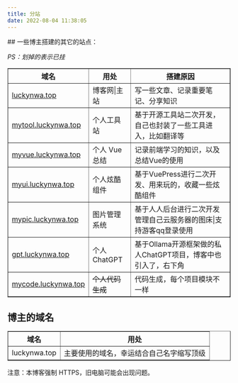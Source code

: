 ```yaml
---
title: 分站
date: 2022-08-04 11:38:05
---
```


<div id="gitcalendar" style="display:none">
</div>
## 一些博主搭建的其它的站点：

_PS：划掉的表示已挂_

<table border="1">
<tr>
<th>域名</th>
<th>用处</th>
<th>搭建原因</th>
</tr>
<tr>
<td><a href="https://luckynwa.top">luckynwa.top</a></td>
<td>博客网|主站</td>
<td>写一些文章、记录重要笔记、分享知识</td>
</tr>
<tr>
<td><a href="https://mytool.luckynwa.top/lucky-tools/">mytool.luckynwa.top</a></td>
<td>个人工具站</td>
<td>基于开源工具站二次开发，自己也封装了一些工具进入，比如翻译等</td>
</tr>
<tr>
<td><a href="https://myvue.luckynwa.top">myvue.luckynwa.top</a></td>
<td>个人 Vue 总结</td>
<td>记录前端学习的知识，以及总结Vue的使用</del></td>
</tr>
<tr>
<td><a href="https://myui.luckynwa.top">myui.luckynwa.top</a></td>
<td>个人炫酷组件</td>
<td>基于VuePress进行二次开发、用来玩的，收藏一些炫酷组件</td>
</tr>
<tr>
<td><a href="https://mypic.luckynwa.top">mypic.luckynwa.top</a></td>
<td>图片管理系统</td>
<td>基于人人后台进行二次开发管理自己云服务器的图床|支持游客qq登录使用</td>
</tr>
<tr>
<td><a href="https://gpt.luckynwa.top">gpt.luckynwa.top</a></td>
<td>个人ChatGPT</td>
<td>基于Ollama开源框架做的私人ChatGPT项目，博客中也引入了，右下角</td>
</tr>
<td><a href="https://mycode.luckynwa.top">mycode.luckynwa.top</a></td>
<td><del>个人代码生成</del></td>
<td>代码生成，每个项目模块不一样</td>
</tr>

</table>

## 博主的域名

<table border="1">
<tr>
<th>域名</th>
<th>用处</th>
</tr>
<tr>
<td>luckynwa.top</td>
<td>主要使用的域名，幸运结合自己名字缩写顶级</td>
</tr>

</table>

注意：本博客强制 HTTPS，旧电脑可能会出现问题。

<style>
#article-container a:not(.post-meta__tags):not(img):not(a[data-fancybox]):hover{
    border-radius: 6px;
    background-color: #425aef;
    text-decoration: none!important;
    color:#fff!important;
    border:none;
    box-shadow: #dadada 0 0 8px 2px;
}
#article-container a:not(.post-meta__tags):not(.headerlink):not(a[data-fancybox]){
    /* padding:0 2px; */
    /* text-decoration: 1px solid #425aef; */
    /* text-decoration: underline; */
    border-bottom: 2px solid #425aef;
    color:var(--font-color);
    padding:4px
}
</style>

